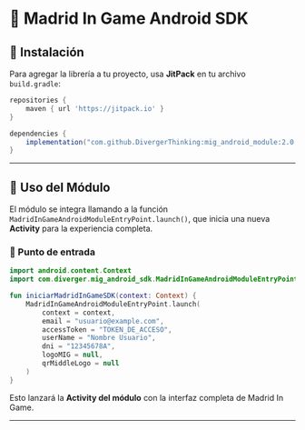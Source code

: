 # 📌 Madrid In Game Android SDK

## 🚀 Instalación

Para agregar la librería a tu proyecto, usa **JitPack** en tu archivo `build.gradle`:

```gradle
repositories {
    maven { url 'https://jitpack.io' }
}

dependencies {
    implementation("com.github.DivergerThinking:mig_android_module:2.0.0")
}
```

---

## 📌 Uso del Módulo

El módulo se integra llamando a la función `MadridInGameAndroidModuleEntryPoint.launch()`, que inicia una nueva **Activity** para la experiencia completa.

### **📌 Punto de entrada**

```kotlin
import android.content.Context
import com.diverger.mig_android_sdk.MadridInGameAndroidModuleEntryPoint

fun iniciarMadridInGameSDK(context: Context) {
    MadridInGameAndroidModuleEntryPoint.launch(
        context = context,
        email = "usuario@example.com",
        accessToken = "TOKEN_DE_ACCESO",
        userName = "Nombre Usuario",
        dni = "12345678A",
        logoMIG = null,
        qrMiddleLogo = null
    )
}
```

Esto lanzará la **Activity del módulo** con la interfaz completa de Madrid In Game.

---
